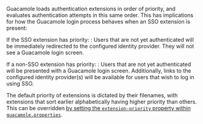 Guacamole loads authentication extensions in order of priority, and evaluates
authentication attempts in this same order. This has implications for how the
Guacamole login process behaves when an SSO extension is present:

If the SSO extension has priority:
: Users that are not yet authenticated
  will be immediately redirected to the configured identity provider. They will
  not see a Guacamole login screen.

If a non-SSO extension has priority:
: Users that are not yet authenticated
  will be presented with a Guacamole login screen. Additionally, links to the
  configured identity provider(s) will be available for users that wish to log
  in using SSO.

The default priority of extensions is dictated by their filenames, with
extensions that sort earlier alphabetically having higher priority than others.
This can be overridden [by setting the `extension-priority` property within
`guacamole.properties`](initial-setup).

